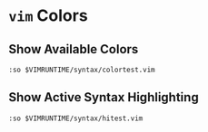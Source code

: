 # `vim` Colors

## Show Available Colors

	:so $VIMRUNTIME/syntax/colortest.vim 

## Show Active Syntax Highlighting

	:so $VIMRUNTIME/syntax/hitest.vim
	
